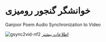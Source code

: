 # خوانشگر گنجور رومیزی
Ganjoor Poem Audio Synchronization to Video


![gsync2vid-nf2](https://user-images.githubusercontent.com/582212/100905062-dff8b500-34dc-11eb-94ef-5690d3aea504.jpg)
[اطلاعات بیشتر](http://blog.ganjoor.net/category/gsync2vid/)
